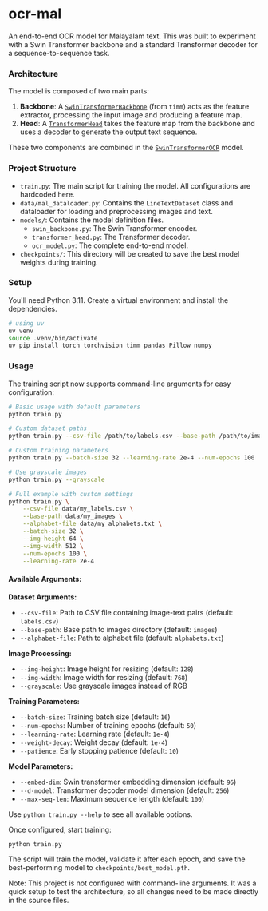 # ocr-mal

An end-to-end OCR model for Malayalam text. This was built to experiment with a Swin Transformer backbone and a standard Transformer decoder for a sequence-to-sequence task.

### Architecture

The model is composed of two main parts:

1.  **Backbone**: A [`SwinTransformerBackbone`](models/swin_backbone.py) (from `timm`) acts as the feature extractor, processing the input image and producing a feature map.
2.  **Head**: A [`TransformerHead`](models/transformer_head.py) takes the feature map from the backbone and uses a decoder to generate the output text sequence.

These two components are combined in the [`SwinTransformerOCR`](models/ocr_model.py) model.

### Project Structure

-   `train.py`: The main script for training the model. All configurations are hardcoded here.
-   `data/mal_dataloader.py`: Contains the `LineTextDataset` class and dataloader for loading and preprocessing images and text.
-   `models/`: Contains the model definition files.
    -   `swin_backbone.py`: The Swin Transformer encoder.
    -   `transformer_head.py`: The Transformer decoder.
    -   `ocr_model.py`: The complete end-to-end model.
-   `checkpoints/`: This directory will be created to save the best model weights during training.

### Setup

You'll need Python 3.11. Create a virtual environment and install the dependencies.

```sh
# using uv
uv venv
source .venv/bin/activate
uv pip install torch torchvision timm pandas Pillow numpy
```

### Usage

The training script now supports command-line arguments for easy configuration:

```sh
# Basic usage with default parameters
python train.py

# Custom dataset paths
python train.py --csv-file /path/to/labels.csv --base-path /path/to/images --alphabet-file /path/to/alphabets.txt

# Custom training parameters
python train.py --batch-size 32 --learning-rate 2e-4 --num-epochs 100

# Use grayscale images
python train.py --grayscale

# Full example with custom settings
python train.py \
    --csv-file data/my_labels.csv \
    --base-path data/my_images \
    --alphabet-file data/my_alphabets.txt \
    --batch-size 32 \
    --img-height 64 \
    --img-width 512 \
    --num-epochs 100 \
    --learning-rate 2e-4
```

#### Available Arguments:

**Dataset Arguments:**
- `--csv-file`: Path to CSV file containing image-text pairs (default: `labels.csv`)
- `--base-path`: Base path to images directory (default: `images`)
- `--alphabet-file`: Path to alphabet file (default: `alphabets.txt`)

**Image Processing:**
- `--img-height`: Image height for resizing (default: `128`)
- `--img-width`: Image width for resizing (default: `768`)
- `--grayscale`: Use grayscale images instead of RGB

**Training Parameters:**
- `--batch-size`: Training batch size (default: `16`)
- `--num-epochs`: Number of training epochs (default: `50`)
- `--learning-rate`: Learning rate (default: `1e-4`)
- `--weight-decay`: Weight decay (default: `1e-4`)
- `--patience`: Early stopping patience (default: `10`)

**Model Parameters:**
- `--embed-dim`: Swin transformer embedding dimension (default: `96`)
- `--d-model`: Transformer decoder model dimension (default: `256`)
- `--max-seq-len`: Maximum sequence length (default: `100`)

Use `python train.py --help` to see all available options.

Once configured, start training:

```sh
python train.py
```

The script will train the model, validate it after each epoch, and save the best-performing model to `checkpoints/best_model.pth`.

Note: This project is not configured with command-line arguments. It was a quick setup to test the architecture, so all changes need to be made directly in the source files.